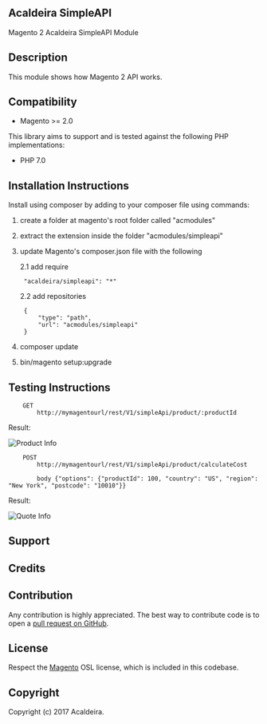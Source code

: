 ## Acaldeira SimpleAPI

Magento 2 Acaldeira SimpleAPI Module

Description
-----------
This module shows how Magento 2 API works. 

Compatibility
-------------
- Magento >= 2.0

This library aims to support and is tested against the following PHP
implementations:

* PHP 7.0

Installation Instructions
-------------------------
Install using composer by adding to your composer file using commands:

1. create a folder at magento's root folder called "acmodules"
2. extract the extension inside the folder "acmodules/simpleapi"
3. update Magento's composer.json file with the following
 
    2.1 add require 
    
        "acaldeira/simpleapi": "*"
    
    2.2 add repositories 
    
        {
            "type": "path",
            "url": "acmodules/simpleapi"
        }
    
4. composer update
5. bin/magento setup:upgrade

Testing Instructions
-------------------------

        GET 
            http://mymagentourl/rest/V1/simpleApi/product/:productId
            

Result:

 ![Product Info](https://image.prntscr.com/image/XIkY6BUkRWKHbDnwE4ZwEg.png "Product info")

        
        POST 
            http://mymagentourl/rest/V1/simpleApi/product/calculateCost
        
            body {"options": {"productId": 100, "country": "US", "region": "New York", "postcode": "10010"}}
            
Result:

 ![Quote Info](https://image.prntscr.com/image/yp5rMCXeRmm1zsGfTDFR9Q.png "Quote info")
 
Support
-------

Credits
---------

Contribution
------------
Any contribution is highly appreciated. The best way to contribute code is to open a [pull request on GitHub](https://help.github.com/articles/using-pull-requests).

License
-------
Respect the [Magento][] OSL license, which is included in this codebase.

[magento]: Magento2_LICENSE.md

Copyright
---------
Copyright (c) 2017 Acaldeira.